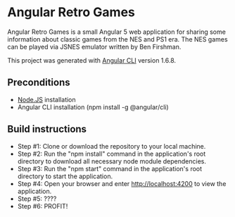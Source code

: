 # Angular Retro Games

Angular Retro Games is a small Angular 5 web application for sharing some information about classic games from the NES and PS1 era.
The NES games can be played via JSNES emulator written by Ben Firshman.

This project was generated with [Angular CLI](https://github.com/angular/angular-cli) version 1.6.8.

 ## Preconditions
 
 * [Node.JS](https://nodejs.org/en/download/) installation
 * Angular CLI installation (npm install -g @angular/cli)

 ## Build instructions
 
* Step #1: Clone or download the repository to your local machine.
* Step #2: Run the "npm install" command in the application's root directory to download all necessary node module dependencies. 
* Step #3: Run the "npm start" command in the application's root directory to start the application.
* Step #4: Open your browser and enter [http://localhost:4200](http://localhost:4200) to view the application.
* Step #5: ????
* Step #6: PROFIT!
